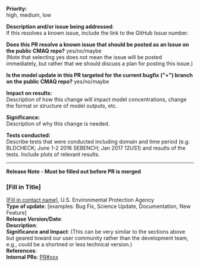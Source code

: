 **Priority:**  
high, medium, low


**Description and/or issue being addressed**:  
If this resolves a known issue, include the link to the GitHub Issue number.  

**Does this PR resolve a known issue that should be posted as an Issue on the public CMAQ repo?**
yes/no/maybe  
(Note that selecting yes does not mean the issue will be posted immediately, but rather that we should discuss a plan for posting this issue.)

**Is the model update in this PR targeted for the current bugfix ("+") branch on the public CMAQ repo?**
yes/no/maybe

**Impact on results:**   
Description of how this change will impact model concentrations, change the format or structure of model outputs, etc.  

**Significance:**   
Description of why this change is needed.

**Tests conducted:**  
Describe tests that were conducted including domain and time period (e.g. BLDCHECK; June 1-2 2016 SEBENCH; Jan 2017 12US1) and results of the tests.  Include plots of relevant results.  

--- 
**Release Note - Must be filled out before PR is merged**  
### [Fill in Title]
[[Fill in contact name](mailto:contact.email@epa.gov)], U.S. Environmental Protection Agency    
**Type of update**: [examples: Bug Fix, Science Update, Documentation, New Feature]   
**Release Version/Date**:  
**Description**:  
**Significance and Impact**: (This can be very similar to the sections above but geared toward our user community rather than the development team, e.g., could be a shortned or less technical version.)  
**References**:   
**Internal PRs**: [PR#xxx](https://github.com/USEPA/CMAQ_Dev/pull/xxx)  
